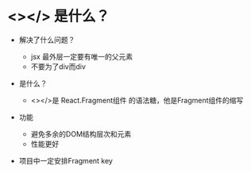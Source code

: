 # <></> 是什么？

- 解决了什么问题？
  - jsx 最外层一定要有唯一的父元素
  - 不要为了div而div
- 是什么？
  - <></>是 React.Fragment组件 的语法糖，他是Fragment组件的缩写

- 功能
  - 避免多余的DOM结构层次和元素
  - 性能更好


- 项目中一定安排Fragment key